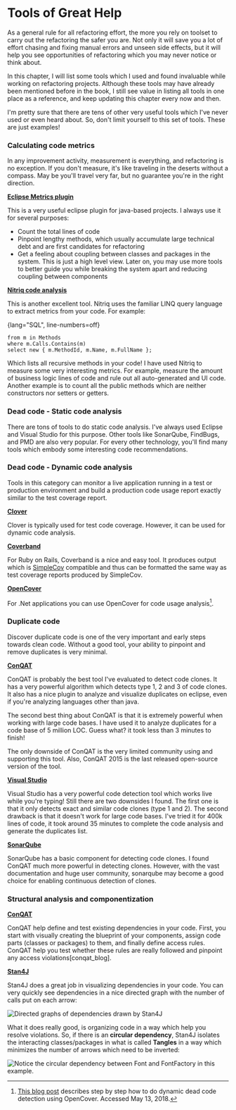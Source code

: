 # Tools of Great Help

As a general rule for all refactoring effort, the more you rely on toolset to carry out the refactoring the safer you are. Not only it will save you a lot of effort chasing and fixing manual errors and unseen side effects, but it will help you see opportunities of refactoring which you may never notice or think about.

In this chapter, I will list some tools which I used and found invaluable while working on refactoring projects. Although these tools may have already been mentioned before in the book, I still see value in listing all tools in one place as a reference, and keep updating this chapter every now and then.

I'm pretty sure that there are tens of other very useful tools which I've never used or even heard about. So, don't limit yourself to this set of tools. These are just examples!

### Calculating code metrics

In any improvement activity, measurement is everything, and refactoring is no exception. If you don't measure, it's like traveling in the deserts without a compass. May be you'll travel very far, but no guarantee you're in the right direction.

**[Eclipse Metrics plugin](https://sourceforge.net/projects/metrics/)**

This is a very useful eclipse plugin for java-based projects. I always use it for several purposes:

* Count the total lines of code
* Pinpoint lengthy methods, which usually accumulate large technical debt and are first candidates for refactoring
* Get a feeling about coupling between classes and packages in the system. This is just a high level view. Later on, you may use more tools to better guide you while breaking the system apart and reducing coupling between components

**[Nitriq code analysis](http://www.nitriq.com/)**

This is another excellent tool. Nitriq uses the familiar LINQ query language to extract metrics from your code. For example:

{lang="SQL", line-numbers=off}
~~~~~~~~
from m in Methods
where m.Calls.Contains(m)
select new { m.MethodId, m.Name, m.FullName };
~~~~~~~~

Which lists all recursive methods in your code! I have used Nitriq to measure some very interesting metrics. For example, measure the amount of business logic lines of code and rule out all auto-generated and UI code. Another example is to count all the public methods which are neither constructors nor setters or getters.

### Dead code - Static code analysis

There are tons of tools to do static code analysis. I've always used Eclipse and Visual Studio for this purpose. Other tools like SonarQube, FindBugs, and PMD are also very popular. For every other technology, you'll find many tools which embody some interesting code recommendations.

### Dead code - Dynamic code analysis

Tools in this category can monitor a live application running in a test or production environment and build a production code usage report exactly similar to the test coverage report.

**[Clover](https://www.atlassian.com/software/clover)**

Clover is typically used for test code coverage. However, it can be used for dynamic code analysis.

**[Coverband](https://github.com/danmayer/coverband)**

For Ruby on Rails, Coverband is a nice and easy tool. It produces output which is [SimpleCov](https://github.com/colszowka/simplecov) compatible and thus can be formatted the same way as test coverage reports produced by SimpleCov.

**[OpenCover](https://github.com/OpenCover/opencover)**

For .Net applications you can use OpenCover for code usage analysis[^opencoverblog].

[^opencoverblog]: [This blog post](https://fuqua.io/blog/2016/08/finding-dead-csharp-code-in-aspnet/) describes step by step how to do dynamic dead code detection using OpenCover. Accessed May 13, 2018.

### Duplicate code

Discover duplicate code is one of the very important and early steps towards clean code. Without a good tool, your ability to pinpoint and remove duplicates is very minimal.

**[ConQAT](https://www.cqse.eu/en/products/conqat/overview/)**

ConQAT is probably the best tool I've evaluated to detect code clones. It has a very powerful algorithm which detects type 1, 2 and 3 of code clones. It also has a nice plugin to analyze and visualize duplicates on eclipse, even if you're analyzing languages other than java.

The second best thing about ConQAT is that it is extremely powerful when working with large code bases. I have used it to analyze duplicates for a code base of 5 million LOC. Guess what? it took less than 3 minutes to finish!

The only downside of ConQAT is the very limited community using and supporting this tool. Also, ConQAT 2015 is the last released open-source version of the tool.

**[Visual Studio](https://msdn.microsoft.com/en-us/library/hh205279.aspx)**

Visual Studio has a very powerful code detection tool which works live while you're typing! Still there are two downsides I found. The first one is that it only detects exact and similar code clones (type 1 and 2). The second drawback is that it doesn't work for large code bases. I've tried it for 400k lines of code, it took around 35 minutes to complete the code analysis and generate the duplicates list.

**[SonarQube](https://www.sonarqube.org/)**

SonarQube has a basic component for detecting code clones. I found ConQAT much more powerful in detecting clones. However, with the vast documentation and huge user community, sonarqube may become a good choice for enabling continuous detection of clones.

### Structural analysis and componentization

**[ConQAT](https://www.cqse.eu/en/products/conqat/overview/)**

ConQAT help define and test existing dependencies in your code. First, you start with visually creating the blueprint of your components, assign code parts (classes or packages) to them, and finally define access rules. ConQAT help you test whether these rules are really followed and pinpoint any access violations[conqat_blog].

[^conqat_blog]: This is a step by step guide from my blog about [How to detect architectural violations using ConQAT](http://amr-noaman.blogspot.com/2013/04/detect-architectural-violations-using.html). Accessed July 15, 2018.

**[Stan4J](http://stan4j.com/)**

Stan4J does a great job in visualizing dependencies in your code. You can very quickly see dependencies in a nice directed graph with the number of calls put on each arrow:

![Directed graphs of dependencies drawn by Stan4J](\images\dependency-towards-stability.png)

What it does really good, is organizing code in a way which help you resolve violations. So, if there is an **circular dependency**, Stan4J isolates the interacting classes/packages in what is called **Tangles** in a way which minimizes the number of arrows which need to be inverted:

![Notice the circular dependency between `Font` and `FontFactory` in this example.](\images\font-tangle.png)
